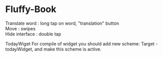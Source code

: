 # Fluffy-Book

Translate word : long tap on word, "translation" button  
Move : swipes  
Hide interface : double tap  

TodayWiget
For compile of widget you should add new scheme: Target - todayWidget, and make this scheme is active.
